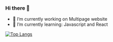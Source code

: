 ### Hi there 👋




- 🔭 I’m currently working on Multipage website
- 🌱 I’m currently learning: Javascript and React


[![Top Langs](https://github-readme-stats.vercel.app/api/top-langs/?username=markodjuric)](https://github.com/markodjuric/github-readme-stats)
